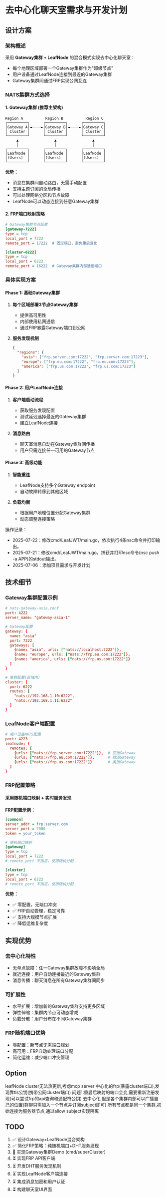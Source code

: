 # 去中心化聊天室需求与开发计划

## 设计方案

### 架构概述
采用 **Gateway集群 + LeafNode** 的混合模式实现去中心化聊天室：
- 每个地理区域部署一个Gateway集群作为"超级节点"
- 用户设备通过LeafNode连接到最近的Gateway集群
- Gateway集群间通过FRP实现公网互连

### NATS集群方式选择

#### 1. Gateway集群 (推荐主架构)
```
Region A          Region B          Region C
┌─────────┐      ┌─────────┐      ┌─────────┐
│Gateway A│◄────►│Gateway B│◄────►│Gateway C│
│ Cluster │      │ Cluster │      │ Cluster │
└─────────┘      └─────────┘      └─────────┘
     ▲                ▲                ▲
     │                │                │
┌─────────┐      ┌─────────┐      ┌─────────┐
│LeafNode │      │LeafNode │      │LeafNode │
│(Users)  │      │(Users)  │      │(Users)  │
└─────────┘      └─────────┘      └─────────┘
```

**优势：**
- 消息在集群间自动路由，无需手动配置
- 支持主题订阅的全局传播
- 可以处理网络分区和节点故障
- LeafNode可以动态连接到任意Gateway集群

#### 2. FRP端口映射策略
```ini
# Gateway集群节点配置
[gateway-7222]
type = tcp
local_port = 7222
remote_port = 17222  # 固定端口，避免重启变化

[cluster-6222] 
type = tcp
local_port = 6222
remote_port = 16222  # Gateway集群内部通信端口
```

### 具体实现方案

#### Phase 1: 基础Gateway集群
1. **每个区域部署3节点Gateway集群**
   - 提供高可用性
   - 内部使用私网通信
   - 通过FRP暴露Gateway端口到公网

2. **服务发现机制**
   ```json
   {
     "regions": {
       "asia": ["frp.server.com:17222", "frp.server.com:17223"],
       "europe": ["frp.eu.com:17222", "frp.eu.com:17223"],
       "america": ["frp.us.com:17222", "frp.us.com:17223"]
     }
   }
   ```

#### Phase 2: 用户LeafNode连接
1. **客户端启动流程**
   - 获取服务发现配置
   - 测试延迟选择最近的Gateway集群
   - 建立LeafNode连接

2. **消息路由**
   - 聊天室消息自动在Gateway集群间传播
   - 用户只需连接任一可用的Gateway节点

#### Phase 3: 高级功能
1. **智能重连**
   - LeafNode支持多个Gateway endpoint
   - 自动故障转移到其他区域

2. **负载均衡**
   - 根据用户地理位置分配Gateway集群
   - 动态调整连接策略

操作记录：

- 2025-07-22：修改cmd/LeafJWT/main.go，依次执行4条nsc命令并打印输出。
- 2025-07-21：修改cmd/LeafJWT/main.go，捕获并打印nsc命令(nsc push -a APP)的stdout输出。
- 2025-07-06：添加项目需求与开发计划

## 技术细节

### Gateway集群配置示例
```conf
# nats-gateway-asia.conf
port: 4222
server_name: "gateway-asia-1"

# Gateway配置
gateway: {
  name: "asia"
  port: 7222
  gateways: [
    {name: "asia", urls: ["nats://localhost:7222"]},
    {name: "europe", urls: ["nats://frp.eu.com:17222"]},
    {name: "america", urls: ["nats://frp.us.com:17222"]}
  ]
}

# 集群配置(区域内)
cluster: {
  port: 6222
  routes: [
    "nats://192.168.1.10:6222",
    "nats://192.168.1.11:6222"
  ]
}
```

### LeafNode客户端配置
```conf
# 用户设备NATS配置
port: 4223
leafnode: {
  remotes: [
    {urls: ["nats://frp.server.com:17222"]},  # 亚洲Gateway
    {urls: ["nats://frp.eu.com:17222"]},      # 欧洲Gateway
    {urls: ["nats://frp.us.com:17222"]}       # 美洲Gateway
  ]
}
```

### FRP配置策略

#### 采用随机端口映射 + 实时服务发现

**FRP配置示例：**
```ini
[common]
server_addr = frp.server.com
server_port = 7000
token = your_token

# 随机端口映射
[gateway]
type = tcp
local_port = 7222
# remote_port 不指定，使用随机分配

[cluster]
type = tcp
local_port = 6222
# remote_port 不指定，使用随机分配
```

**优势：**
- ✅ 零配置，无端口冲突
- ✅ FRP自动管理，稳定可靠
- ✅ 支持大规模节点扩展
- ✅ 降低运维复杂度

## 实现优势

### 去中心化特性
- 无单点故障：任一Gateway集群故障不影响全局
- 就近连接：用户自动连接最近的Gateway集群
- 消息传播：聊天消息在所有Gateway集群间同步

### 可扩展性
- 水平扩展：增加新的Gateway集群支持更多区域
- 弹性伸缩：集群内节点可动态增减
- 负载分散：用户分布在不同Gateway集群

### FRP随机端口优势
- 零配置：新节点无需端口规划
- 高可用：FRP自动处理端口分配
- 简化运维：减少端口冲突管理

## Option

leafNode cluster无法热更新,考虑mcp server
中心化的frp(暴露cluster端口),发现靠tls公钥(携带公网cluster端口)
问题1:重启后映射的端口会变,需要重新注册发现(可以尝试frp的api查询和通配符公钥)
去中心化,但是各个集群内部可以广播自己的位置(群聊只需加入一个节点并订阅subject即可)
所有节点都是同一个集群,初始连接为服务器节点,通过allow subject实现隔离

## TODO
1. ✅ 设计Gateway+LeafNode混合架构
2. ✅ 简化FRP策略：纯随机端口+DHT服务发现
3. 🔄 实现Gateway集群Demo (cmd/superCluster)
4. ⏳ 实现FRP API客户端
5. ⏳ 开发DHT服务发现机制
6. ⏳ 实现LeafNode客户端连接
7. ⏳ 集成消息加密和用户认证
8. ⏳ 构建聊天室UI界面